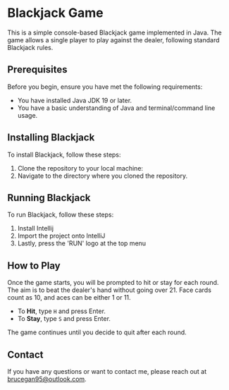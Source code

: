 # Blackjack Game

This is a simple console-based Blackjack game implemented in Java. The game allows a single player to play against the dealer, following standard Blackjack rules.

## Prerequisites

Before you begin, ensure you have met the following requirements:
- You have installed Java JDK 19 or later.
- You have a basic understanding of Java and terminal/command line usage.

## Installing Blackjack

To install Blackjack, follow these steps:

1. Clone the repository to your local machine:
2. Navigate to the directory where you cloned the repository.

## Running Blackjack

To run Blackjack, follow these steps:

1. Install Intellij
2. Import the project onto IntelliJ
4. Lastly, press the 'RUN' logo at the top menu

## How to Play

Once the game starts, you will be prompted to hit or stay for each round. The aim is to beat the dealer's hand without going over 21. Face cards count as 10, and aces can be either 1 or 11.

- To **Hit**, type `H` and press Enter.
- To **Stay**, type `S` and press Enter.

The game continues until you decide to quit after each round.

## Contact

If you have any questions or want to contact me, please reach out at brucegan95@outlook.com.


